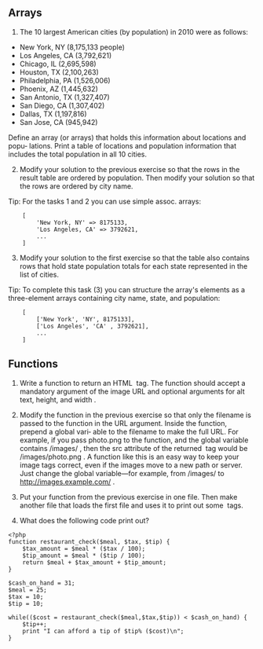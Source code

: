 ## Arrays

1. The 10 largest American cities (by population) in 2010 were as follows:
  * New York, NY (8,175,133 people)
  * Los Angeles, CA (3,792,621)
  * Chicago, IL (2,695,598)
  * Houston, TX (2,100,263)
  * Philadelphia, PA (1,526,006)
  * Phoenix, AZ (1,445,632)
  * San Antonio, TX (1,327,407)
  * San Diego, CA (1,307,402)
  * Dallas, TX (1,197,816)
  * San Jose, CA (945,942)

Define an array (or arrays) that holds this information about locations and popu‐
lations. Print a table of locations and population information that includes the
total population in all 10 cities.

2. Modify your solution to the previous exercise so that the rows in the result table
are ordered by population. Then modify your solution so that the rows are
ordered by city name.

Tip: For the tasks 1 and 2 you can use simple assoc. arrays:
```
    [
        'New York, NY' => 8175133,
        'Los Angeles, CA' => 3792621,
        ...
    ]
```

3. Modify your solution to the first exercise so that the table also contains rows that
hold state population totals for each state represented in the list of cities.

Tip: To complete this task (3) you can structure the array's elements as a three-element arrays
containing city name, state, and population:
```
    [
        ['New York', 'NY', 8175133],
        ['Los Angeles', 'CA' , 3792621],
        ...
    ]
```

## Functions

1. Write a function to return an HTML <img /> tag. The function should accept a
mandatory argument of the image URL and optional arguments for alt text,
height, and width .

2. Modify the function in the previous exercise so that only the filename is passed
to the function in the URL argument. Inside the function, prepend a global vari‐
able to the filename to make the full URL. For example, if you pass photo.png to
the function, and the global variable contains /images/ , then the src attribute of
the returned <img> tag would be /images/photo.png . A function like this is an
easy way to keep your image tags correct, even if the images move to a new path
or server. Just change the global variable—for example, from /images/ to
http://images.example.com/ .

3. Put your function from the previous exercise in one file. Then make another file
that loads the first file and uses it to print out some <img /> tags.

4. What does the following code print out?
```
<?php
function restaurant_check($meal, $tax, $tip) {
    $tax_amount = $meal * ($tax / 100);
    $tip_amount = $meal * ($tip / 100);
    return $meal + $tax_amount + $tip_amount;
}

$cash_on_hand = 31;
$meal = 25;
$tax = 10;
$tip = 10;

while(($cost = restaurant_check($meal,$tax,$tip)) < $cash_on_hand) {
    $tip++;
    print "I can afford a tip of $tip% ($cost)\n";
}

